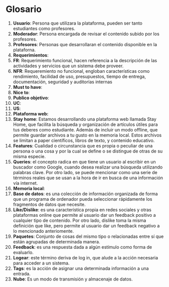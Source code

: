 # Glosario

1. **Usuario**: Persona que utilizara la plataforma, pueden ser tanto estudiantes como profesores.
2. **Moderador**: Persona encargada de revisar el contenido subido por los profesores.
3. **Profesores**: Personas que desarrollaran el contenido disponible en la plataforna.
4. **Requerimientos**: 
5. **FR**: Requerimiento funcional, hacen referencia a la descripción de las actividades y servicios que un sistema debe proveer.
6. **NFR**: Requeremiento no funcional, engloban características como rendimiento, facilidad de uso, presupuestos, tiempo de entrega, documentación, seguridad y auditorías internas
7. **Must to have**:
8. **Nice to**:  
9. **Publico objetivo**:
10. **UC**:
11. **US**: 
13. **Plataforma web:**
14. **Stay home**: Estamos desarrollando una plataforma web llamada Stay Home, que facilita la búsqueda y organización de artículos útiles para tus deberes como estudiante. Además de incluir un modo offline, que permite guardar archivos a  tu gusto en la memoria local. Estos archivos se limitan a paper científicos, libros de texto, y contenido educativo.
15. **Features**: Cualidad o circunstancia que es propia o peculiar de una persona o una cosa y por la cual se define o se distingue de otras de su misma especie.
16. **Queries**: el concepto radica en que tiene un usuario al escribir en un buscador como Google, cuando desea realizar una búsqueda utilizando palabras clave. Por otro lado, se puede mencionar como una serie de términos reales que se usan a la hora de ir en busca de una información vía internet.
17. **Memoria local**:
18. **Base de datos**: es una colección de información organizada de forma que un programa de ordenador pueda seleccionar rápidamente los fragmentos de datos que necesite.
19. **Like/Dislike**: es una característica propia en redes sociales y otras plataformas online que permite al usuario dar un feedback positivo a cualquier tipo de contenido. Por otro lado, dislike toma la misma definición que like, pero permite al usuario dar un feedback negativo a lo mencionado anteriomente.
20. **Paquetes**: Conjunto de cosas del mismo tipo o relacionadas entre sí que están agrupadas de determinada manera.
21. **Feedback**: es una respuesta dada a algún estímulo como forma de evaluarlo.
22. **Logear**: este término deriva de log in, que alude a la acción necesaria para acceder a un sistema.
23. **Tags**: es la acción de asignar una determinada información a una entrada.
24. **Nube**: Es un modo de transmisión y almacenaje de datos.
